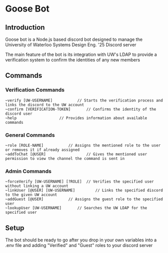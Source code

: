 # Goose Bot

## Introduction
Goose bot is a Node.js based discord bot designed to manage the University of Waterloo Systems Design Eng. '25 Discord server

The main feature of the bot is its integration with UW's LDAP to provide a verification system to confirm the identities of any new members

## Commands
### Verification Commands
```
~verify [UW-USERNAME]			// Starts the verification process and links the discord to the UW account
~confirm [VERIFICATION-TOKEN]		// Confirms the identity of the discord user
~help					// Provides information about available commands
```

### General Commands
```
~role [ROLE-NAME]           // Assigns the mentioned role to the user or removes it if already assigned
~addToChat [@USER]                  // Gives the mentioned user permission to view the channel the command is sent in
```


### Admin Commands
```
~forceVerify [UW-USERNAME] [?ROLE]	// Verifies the specified user without linking a UW account
~linkUser [@USER] [UW-USERNAME]         // Links the specified discord to the given UW account
~addGuest [@USER]			// Assigns the guest role to the specified user
~lookupUser [UW-USERNAME]		// Searches the UW LDAP for the specified user
```


## Setup
The bot should be ready to go after you drop in your own variables into a .env file and adding "Verified" and "Guest" roles to your discord server
